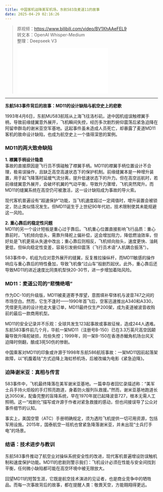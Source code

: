 ```yaml
---
title: 中国客机迫降美军机场，东航583及麦道11的故事
date: 2025-04-29 02:16:26
---
```


> 原视频：https://www.bilibili.com/video/BV1XhAAeFEL9<br>转文本：OpenAI Whisper-Medium<br>整理：Deepseek V3
>
> <iframe src="//player.bilibili.com/player.html?bvid=BV1XhAAeFEL9&autoplay=0" scrolling="no" border="0" frameborder="no" framespacing="0" allowfullscreen="true"></iframe>

---

**东航583事件背后的故事：MD11的设计缺陷与航空史上的悲歌**  

1993年4月6日，东航MU583航班从上海飞往洛杉矶，途中因机组误触襟翼手柄，导致前缘缝翼意外展开，飞机瞬间失控，经历多次剧烈俯仰震荡后紧急迫降在阿留申群岛的谢米亚空军基地。这起事件虽未造成人员死亡，却暴露了麦道MD11客机的致命设计缺陷，也成为航空史上一个值得深思的案例。  

### **MD11的两大致命缺陷**  
**1. 襟翼手柄设计隐患**  
事故的直接原因是飞行员不慎碰触了襟翼手柄。MD11的襟翼手柄位置设计不合理，极易误操作，且缺乏高空高速状态下的保护机制。前缘缝翼本是一种增升装置，用于起飞降落时延缓气流分离，提升低速状态下的升力。但在高空巡航时，若前缘缝翼意外展开，会破坏机翼的气动平衡，导致升力骤增，飞机突然爬升。而MD11的缝翼系统在高空仍可被激活，这一设计缺陷成为事故的导火索。  

现代客机普遍设有“超速保护”功能，当飞机速度超过一定阈值时，增升装置会被锁定，防止类似情况发生。但MD11诞生于上世纪90年代初，技术限制使其未能规避这一风险。  

**2. 重心靠后的稳定性问题**  
MD11的另一个设计短板是重心过于靠后。飞机重心位置直接影响飞行品质：重心靠前时，飞机倾向低头，需靠升降舵上偏补偿，这会增加阻力，降低燃油效率，但好处是飞机更易从失速中改出；重心靠后则相反，飞机倾向抬头，速度更快、油耗更低，但纵向稳定性变差，容易引发俯仰震荡（飞行员术语“人机耦合振荡”）。  

583事件中，机组为应对意外展开的缝翼，反复推拉操纵杆，而MD11敏感的操作响应与重心靠后的特性叠加，导致飞机像“过山车”般剧烈起伏。此外，重心靠后还导致MD11的进近速度比同类机型快20-30节，进一步增加着陆风险。  

### **MD11：麦道公司的“悲情绝唱”**  
作为DC-10的升级版，MD11被麦道寄予厚望，意图填补窄体机与波音747之间的市场空白。然而，它生不逢时——1990年首飞后，空客迅速推出A340和A330，凭借更先进的设计抢走大量订单，MD11最终仅生产200架，成为麦道被波音收购前的最后一款商用机型。  

MD11的安全记录并不乐观：全球共发生123起事故或事故征候，造成244人遇难。东航583事件前几个月，华航一架MD11（注册号B-150）已在3.3万英尺高空因颠簸导致升降舵破损，险些失控；1999年，同一架B-150在香港赤鱲角机场台风天迫降时侧翻，酿成3死50伤的惨剧。  

中国乘客对MD11的印象或许源于1998年东航586航班事故：一架MD11因前起落架故障，以“机腹着陆”方式迫降上海虹桥机场，后被改编为电影《紧急迫降》。  

### **迫降谢米亚：真相与传言**  
583事件中，飞机最终降落在美军谢米亚基地。一篇幸存者回忆录描述称：“美军士兵手持火炬般的手灯照亮跑道，身着防火服列队救援。”然而，谢米亚基地跑道长达3050米，配备完整的盲降系统，早在1970年就已起降波音727，根本无需人工照明。这一“戏剧化”描写或许源于作者对紧急救援的感动，但也间接误导了公众对事件细节的认知。  

事实上，美国空管（ATC）手册明确规定，须为遇险飞机提供一切可用资源，包括军用设施。2015年，国泰航空一班机也曾紧急降落谢米亚，并未出现“士兵打手电”的场景。  

### **结语：技术进步与教训**  
东航583事件推动了航空业对操纵系统安全性的改进，现代客机普遍增设防误触机制和速度保护功能。MD11的悲剧则警示我们：飞机设计必须在性能与安全间找到平衡，任何微小缺陷都可能在高空环境中被无限放大。  

回望MD11的短暂生涯，它既是航空技术演进的见证者，也是商业竞争中的牺牲品。而每一次事故背后的故事，都在提醒人类：敬畏天空，方能翱翔得更远。